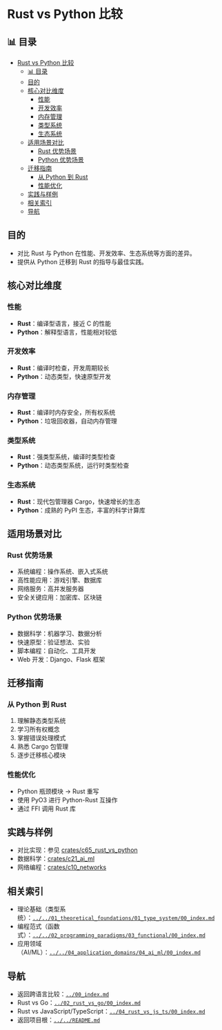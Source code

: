 ﻿# Rust vs Python 比较

## 📊 目录

- [Rust vs Python 比较](#rust-vs-python-比较)
  - [📊 目录](#-目录)
  - [目的](#目的)
  - [核心对比维度](#核心对比维度)
    - [性能](#性能)
    - [开发效率](#开发效率)
    - [内存管理](#内存管理)
    - [类型系统](#类型系统)
    - [生态系统](#生态系统)
  - [适用场景对比](#适用场景对比)
    - [Rust 优势场景](#rust-优势场景)
    - [Python 优势场景](#python-优势场景)
  - [迁移指南](#迁移指南)
    - [从 Python 到 Rust](#从-python-到-rust)
    - [性能优化](#性能优化)
  - [实践与样例](#实践与样例)
  - [相关索引](#相关索引)
  - [导航](#导航)

## 目的

- 对比 Rust 与 Python 在性能、开发效率、生态系统等方面的差异。
- 提供从 Python 迁移到 Rust 的指导与最佳实践。

## 核心对比维度

### 性能

- **Rust**：编译型语言，接近 C 的性能
- **Python**：解释型语言，性能相对较低

### 开发效率

- **Rust**：编译时检查，开发周期较长
- **Python**：动态类型，快速原型开发

### 内存管理

- **Rust**：编译时内存安全，所有权系统
- **Python**：垃圾回收器，自动内存管理

### 类型系统

- **Rust**：强类型系统，编译时类型检查
- **Python**：动态类型系统，运行时类型检查

### 生态系统

- **Rust**：现代包管理器 Cargo，快速增长的生态
- **Python**：成熟的 PyPI 生态，丰富的科学计算库

## 适用场景对比

### Rust 优势场景

- 系统编程：操作系统、嵌入式系统
- 高性能应用：游戏引擎、数据库
- 网络服务：高并发服务器
- 安全关键应用：加密库、区块链

### Python 优势场景

- 数据科学：机器学习、数据分析
- 快速原型：验证想法、实验
- 脚本编程：自动化、工具开发
- Web 开发：Django、Flask 框架

## 迁移指南

### 从 Python 到 Rust

1. 理解静态类型系统
2. 学习所有权概念
3. 掌握错误处理模式
4. 熟悉 Cargo 包管理
5. 逐步迁移核心模块

### 性能优化

- Python 瓶颈模块 → Rust 重写
- 使用 PyO3 进行 Python-Rust 互操作
- 通过 FFI 调用 Rust 库

## 实践与样例

- 对比实现：参见 [crates/c65_rust_vs_python](../../../crates/c65_rust_vs_python/)
- 数据科学：[crates/c21_ai_ml](../../../crates/c21_ai_ml/)
- 网络编程：[crates/c10_networks](../../../crates/c10_networks/)

## 相关索引

- 理论基础（类型系统）：[`../../01_theoretical_foundations/01_type_system/00_index.md`](../../01_theoretical_foundations/01_type_system/00_index.md)
- 编程范式（函数式）：[`../../02_programming_paradigms/03_functional/00_index.md`](../../02_programming_paradigms/03_functional/00_index.md)
- 应用领域（AI/ML）：[`../../04_application_domains/04_ai_ml/00_index.md`](../../04_application_domains/04_ai_ml/00_index.md)

## 导航

- 返回跨语言比较：[`../00_index.md`](../00_index.md)
- Rust vs Go：[`../02_rust_vs_go/00_index.md`](../02_rust_vs_go/00_index.md)
- Rust vs JavaScript/TypeScript：[`../04_rust_vs_js_ts/00_index.md`](../04_rust_vs_js_ts/00_index.md)
- 返回项目根：[`../../README.md`](../../README.md)
